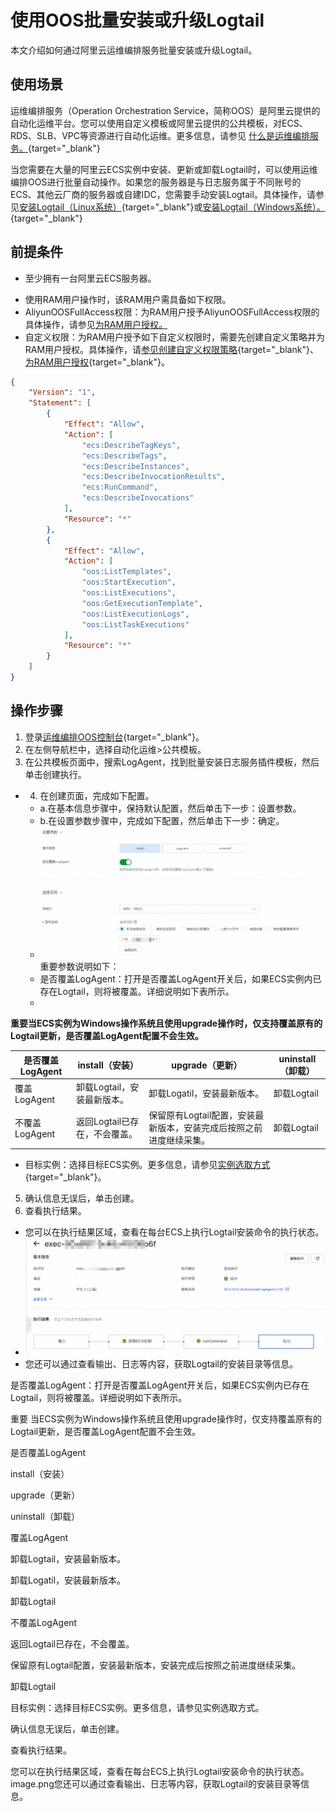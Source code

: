 # 使用OOS批量安装或升级Logtail

本文介绍如何通过阿里云运维编排服务批量安装或升级Logtail。

## 使用场景

运维编排服务（Operation Orchestration Service，简称OOS）是阿里云提供的自动化运维平台。您可以使用自定义模板或阿里云提供的公共模板，对ECS、RDS、SLB、VPC等资源进行自动化运维。更多信息，请参见 [什么是运维编排服务。](https://help.aliyun.com/document_detail/120556.html?spm=a2c4g.11186623.0.i1){target="_blank"}

当您需要在大量的阿里云ECS实例中安装、更新或卸载Logtail时，可以使用运维编排OOS进行批量自动操作。如果您的服务器是与日志服务属于不同账号的ECS、其他云厂商的服务器或自建IDC，您需要手动安装Logtail。具体操作，请参见[安装Logtail（Linux系统）](https://help.aliyun.com/zh/sls/user-guide/install-logtail-on-a-linux-server?spm=a2c4g.11186623.0.i3#concept-u5y-3lv-vdb){target="_blank"}或[安装Logtail（Windows系统）。](https://help.aliyun.com/zh/sls/user-guide/install-logtail-on-a-windows-server?spm=a2c4g.11186623.0.i6){target="_blank"}

## 前提条件

- 至少拥有一台阿里云ECS服务器。
* 使用RAM用户操作时，该RAM用户需具备如下权限。
 * AliyunOOSFullAccess权限：为RAM用户授予AliyunOOSFullAccess权限的具体操作，请参见[为RAM用户授权。](https://help.aliyun.com/zh/ram/user-guide/grant-permissions-to-the-ram-user?spm=a2c4g.11186623.0.i11)
 * 自定义权限：为RAM用户授予如下自定义权限时，需要先创建自定义策略并为RAM用户授权。具体操作，请[参见创建自定义权限策略](https://help.aliyun.com/zh/ram/user-guide/create-a-custom-policy?spm=a2c4g.11186623.0.i17){target="_blank"}、[为RAM用户授权](https://help.aliyun.com/zh/ram/user-guide/grant-permissions-to-the-ram-user?spm=a2c4g.11186623.0.i18){target="_blank"}。

```json
{
    "Version": "1",
    "Statement": [
        {
            "Effect": "Allow",
            "Action": [
                "ecs:DescribeTagKeys",
                "ecs:DescribeTags",
                "ecs:DescribeInstances",
                "ecs:DescribeInvocationResults",
                "ecs:RunCommand",
                "ecs:DescribeInvocations"
            ],
            "Resource": "*"
        },
        {
            "Effect": "Allow",
            "Action": [
                "oos:ListTemplates",
                "oos:StartExecution",
                "oos:ListExecutions",
                "oos:GetExecutionTemplate",
                "oos:ListExecutionLogs",
                "oos:ListTaskExecutions"
            ],
            "Resource": "*"
        }
    ]
}
```

## 操作步骤
 1. 登录[运维编排OOS控制台](https://account.aliyun.com/login/login.htm?oauth_callback=https%3A%2F%2Foos.console.aliyun.com%2F%3Fspm%3Da2c4g.11186623.0.0.69233028xdubSL&lang=zh){target="_blank"}。
 2. 在左侧导航栏中，选择自动化运维>公共模板。
 3. 在公共模板页面中，搜索LogAgent，找到批量安装日志服务插件模板，然后单击创建执行。
* 4. 在创建页面，完成如下配置。
   * a.在基本信息步骤中，保持默认配置，然后单击下一步：设置参数。
   * b.在设置参数步骤中，完成如下配置，然后单击下一步：确定。

  - ![image.png](./img/oss1.png)
  重要参数说明如下：
  - 是否覆盖LogAgent：打开是否覆盖LogAgent开关后，如果ECS实例内已存在Logtail，则将被覆盖。详细说明如下表所示。
  - 
 **重要当ECS实例为Windows操作系统且使用upgrade操作时，仅支持覆盖原有的Logtail更新，是否覆盖LogAgent配置不会生效。**

| 是否覆盖LogAgent| install（安装）| upgrade（更新）| uninstall（卸载）|
| -------  | -- |--|--|
|覆盖LogAgent|卸载Logtail，安装最新版本。|卸载Logatil，安装最新版本。|卸载Logtail|
|不覆盖LogAgent|返回Logtail已存在，不会覆盖。|保留原有Logtail配置，安装最新版本，安装完成后按照之前进度继续采集。|卸载Logtail

- 目标实例：选择目标ECS实例。更多信息，请参见[实例选取方式](https://help.aliyun.com/zh/sls/user-guide/install-logtail-on-ecs-instances?spm=a2c4g.11186623.0.i3#table-pf1-ty1-5qj){target="_blank"}。
5. 确认信息无误后，单击创建。
6. 查看执行结果。
- 您可以在执行结果区域，查看在每台ECS上执行Logtail安装命令的执行状态。
- ![image.png](./img/oss2.png)
- 您还可以通过查看输出、日志等内容，获取Logtail的安装目录等信息。





是否覆盖LogAgent：打开是否覆盖LogAgent开关后，如果ECS实例内已存在Logtail，则将被覆盖。详细说明如下表所示。

重要
当ECS实例为Windows操作系统且使用upgrade操作时，仅支持覆盖原有的Logtail更新，是否覆盖LogAgent配置不会生效。

是否覆盖LogAgent

install（安装）

upgrade（更新）

uninstall（卸载）

覆盖LogAgent

卸载Logtail，安装最新版本。

卸载Logatil，安装最新版本。

卸载Logtail

不覆盖LogAgent

返回Logtail已存在，不会覆盖。

保留原有Logtail配置，安装最新版本，安装完成后按照之前进度继续采集。

卸载Logtail

目标实例：选择目标ECS实例。更多信息，请参见实例选取方式。

确认信息无误后，单击创建。

查看执行结果。

您可以在执行结果区域，查看在每台ECS上执行Logtail安装命令的执行状态。image.png您还可以通过查看输出、日志等内容，获取Logtail的安装目录等信息。